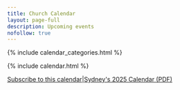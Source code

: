 ```yaml
---
title: Church Calendar
layout: page-full
description: Upcoming events
nofollow: true
---
```


{% include calendar_categories.html %}

{% include calendar.html %}

<div class="container pt-6 pb-6 pb-md-10">
  <div class="row justify-content-center">
    <div class="subscribe">
      <a href="webcal:{{ '/e4b1ffcb4ee645488a4729bd77e0b3d89bc0a70d/calendar.ics' | absolute_url | replace: 'http:', '' | replace: 'https:', '' }}" class="w-auto px-1">Subscribe to this calendar</a>&VerticalLine;<a href="https://mcusercontent.com/12a6ecea8fbc1ad37a233cac1/files/69a41739-1456-dcdf-4b30-45870dd9e049/Church_Planner_2025_version_1_4__4146108f_06fb_421f_b5ff_e7065bba4ed1.pdf" target="_blank" class="w-auto px-1">Sydney's 2025 Calendar (PDF)</a>
    </div>
  </div>
</div>

<script src="{{ '/assets/js/calendar/calendarbase.esm.js' | relative_url }}"></script>
<script src="{{ '/assets/js/calendar/calendar-entries.js' | relative_url }}"></script>
<script defer src="{{ '/assets/js/calendar/calendar-shell.js' | relative_url }}"></script>
<script defer src="{{ '/assets/js/calendar/calendar-init.js' | relative_url }}"></script>
